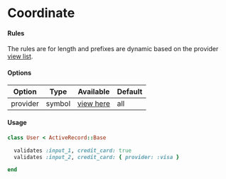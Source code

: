 # Coordinate

#### Rules

The rules are for length and prefixes are dynamic based on the provider
[view list](https://github.com/drexed/lite-validators/blob/master/lib/lite/validators/credit_card_validator.rb).

#### Options

Option | Type | Available | Default
--- | --- | --- | ---
provider | symbol | [view here](https://github.com/drexed/lite-validators/blob/master/lib/lite/validators/credit_card_validator.rb) | all

#### Usage

```ruby
class User < ActiveRecord::Base

  validates :input_1, credit_card: true
  validates :input_2, credit_card: { provider: :visa }

end
```
